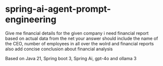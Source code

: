 # spring-ai-agent-prompt-engineering

Give me financial details for the given company
i need financial report based on actual data from the net
your answer should include the name of the CEO, number of employees in all over the wolrd and financial reports
also add concise conclusion about financial analysis

Based on Java 21, Spring boot 3, Spring Ai, gpt-4o and ollama 3
